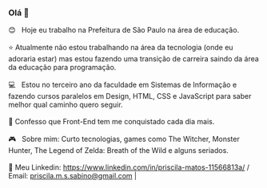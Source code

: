 ### Olá 👋


 :blush: &nbsp; Hoje eu trabalho na Prefeitura de São Paulo na área de educação.
 </br>
 <br/>:star: Atualmente não estou trabalhando na área da tecnologia (onde eu adoraria estar) mas estou fazendo uma transição de carreira saindo da área da educação para programação.
 <br/>
 <br/> :computer: &nbsp; Estou no terceiro ano da faculdade em Sistemas de Informação e fazendo cursos paralelos em Design, HTML, CSS e JavaScript para saber melhor qual caminho quero seguir.
 </br>
 </br> :heartbeat: Confesso que Front-End tem me conquistado cada dia mais.
 <br/>
 <br/> :video_game:  &nbsp; Sobre mim: Curto tecnologias, games como The Witcher, Monster Hunter, The Legend of Zelda: Breath of the Wild e alguns seriados.
 <br/>
 <br/> :email: Meu Linkedin: https://www.linkedin.com/in/priscila-matos-11566813a/ / Email: priscila.m.s.sabino@gmail.com
| 
